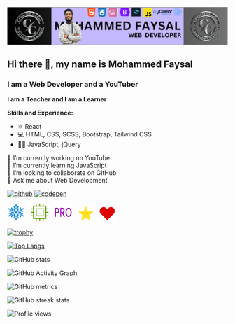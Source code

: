 <img src="./img/thumbnail.png" title="This is my YouTube channel Thumbnail.">

## Hi there 👋, my name is Mohammed Faysal
### I am a Web Developer and a YouTuber


__I am a Teacher and I am a Learner__

__Skills and Experience:__
- ⚛ React
- 💻 HTML, CSS, SCSS, Bootstrap, Tailwind CSS
- 👩‍💻 JavaScript, jQuery

 🔭 I’m currently working on YouTube  
 🌱 I’m currently learning JavaScript   
 👯 I’m looking to collaborate on GitHub   
 💬 Ask me about Web Development 


[<img src='https://cdn.jsdelivr.net/npm/simple-icons@3.0.1/icons/github.svg' alt='github' height='40'>](https://github.com/Mohammed-Faysal)  [<img src='https://cdn.jsdelivr.net/npm/simple-icons@3.0.1/icons/codepen.svg' alt='codepen' height='40'>](https://codepen.io/CreativeCoder111)  

<a href='https://archiveprogram.github.com/'><img src='https://raw.githubusercontent.com/acervenky/animated-github-badges/master/assets/acbadge.gif' width='40' height='40'></a> <a href='https://docs.github.com/en/developers'><img src='https://raw.githubusercontent.com/acervenky/animated-github-badges/master/assets/devbadge.gif' width='40' height='40'></a> <a href='https://github.com/pricing'><img src='https://raw.githubusercontent.com/acervenky/animated-github-badges/master/assets/pro.gif' width='40' height='40'></a> <a href='https://stars.github.com/'><img src='https://raw.githubusercontent.com/acervenky/animated-github-badges/master/assets/starbadge.gif' width='35' height='35'></a> <a href='https://docs.github.com/en/github/supporting-the-open-source-community-with-github-sponsors'><img src='https://raw.githubusercontent.com/acervenky/animated-github-badges/master/assets/sponsorbadge.gif' width='35' height='35'></a> 

[![trophy](https://github-profile-trophy.vercel.app/?username=Mohammed-Faysal)](https://github.com/ryo-ma/github-profile-trophy)

[![Top Langs](https://github-readme-stats.vercel.app/api/top-langs/?username=Mohammed-Faysal)](https://github.com/anuraghazra/github-readme-stats)

![GitHub stats](https://github-readme-stats.vercel.app/api?username=Mohammed-Faysal&show_icons=true&count_private=true)  

![GitHub Activity Graph](https://activity-graph.herokuapp.com/graph?username=Mohammed-Faysal)  

![GitHub metrics](https://metrics.lecoq.io/Mohammed-Faysal)  

![GitHub streak stats](https://streak-stats.demolab.com/?user=Mohammed-Faysal)  

![Profile views](https://github.com/Mohammed-Faysal)  
